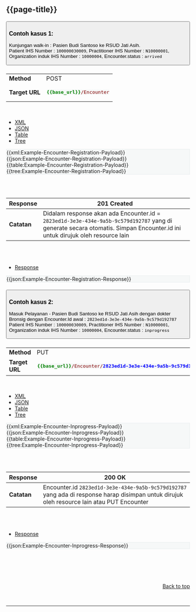 ## {{page-title}}

<div id="accordion">
    <div class="card">
        <div class="card-header" id="EncounterHeading-1">
            <h5 class="mb-0">
                <button class="btn btn-link collapsed" data-toggle="collapse" data-target="#EncounterCollapse-1" aria-expanded="false" aria-controls="EncounterCollapse-1">
                    <h3 style="text-align:left">Contoh kasus 1:</h3>
                    <p style="text-align:left">Kunjungan walk-in : Pasien Budi Santoso ke RSUD Jati Asih.<br>Patient IHS Number : <code>100000030009</code>, Practitioner IHS Number : <code>N10000001</code>, Organization induk IHS Number : <code>10000004</code>, Encounter.status : <code>arrived</code></p>
                </button>
            </h5>
        </div>
        <div id="EncounterCollapse-1" class="collapse" aria-labelledby="EncounterHeading-1" data-parent="#accordion">
            <div class="card-body">                
                <table class="table table-bordered">
                        <tr>
                                <td><b>Method</b></td>
                                <td>POST</td>
                        </tr>
                        <tr>
                                <td><b>Target URL</b></td>
                                <td><pre style="background: #F6F8F8;border: 1px solid #ffffff; color: maroon"><span style="color:green"><b>&#123;&#123;base_url&#125;&#125;</b></span>/Encounter</pre></td>
                        </tr>
                </table>

<br>
<div>
    <ul class="nav nav-tabs" role="tablist">
      <li role="presentation">
        <a href="#xml-encounter-1" aria-controls="xml" role="tab" data-toggle="tab">XML</a>
      </li>
      <li role="presentation" class="active">
        <a href="#json-encounter-1" aria-controls="json" role="tab" data-toggle="tab">JSON</a>
      </li>
        <li role="presentation">
        <a href="#table-encounter-1" aria-controls="table" role="tab" data-toggle="tab">Table</a>
      </li>
      <li role="presentation">
        <a href="#tree-encounter-1" aria-controls="tree" role="tab" data-toggle="tab">Tree</a>
      </li>
  </ul>

  <!-- Tab panes -->
  <div class="tab-content snippet" style="background: #F6F8F8;border: 1px solid #e8edee;">
    <div role="tabpanel" class="tab-pane" id="xml-encounter-1">
      {{xml:Example-Encounter-Registration-Payload}}
    </div>
    <div role="tabpanel" class="tab-pane active" id="json-encounter-1">
      {{json:Example-Encounter-Registration-Payload}}
    </div>
    <div role="tabpanel" class="tab-pane" id="table-encounter-1">
      {{table:Example-Encounter-Registration-Payload}}
    </div>
    <div role="tabpanel" class="tab-pane" id="tree-encounter-1">
      {{tree:Example-Encounter-Registration-Payload}}
    </div>
  </div>
</div>

<br><br>

| **Response** | **201 Created** |
| --- | --- |
| **Catatan** | Didalam response akan ada Encounter.id =  ```2823ed1d-3e3e-434e-9a5b-9c579d192787``` yang di generate secara otomatis. Simpan Encounter.id ini untuk dirujuk oleh resource lain |


<br><br>

<div>
    <ul class="nav nav-tabs" role="tablist">
      <li role="presentation" class="active">
        <a href="#response-encounter-1" aria-controls="tree" role="tab" data-toggle="tab">Response</a>
      </li>
  </ul>

  <!-- Tab panes -->
  <div class="tab-content snippet" style="background: #F6F8F8;border: 1px solid #e8edee;">
    <div role="tabpanel" class="tab-pane active" id="response-encounter-1">
        {{json:Example-Encounter-Registration-Response}}
    </div>
  </div>
</div>
            </div>
        </div>
    </div>

<div class="card">
        <div class="card-header" id="EncounterHeading-2">
            <h5 class="mb-0">
                <button class="btn btn-link collapsed" data-toggle="collapse" data-target="#EncounterCollapse-2" aria-expanded="false" aria-controls="EncounterCollapse-2">
                    <h3 style="text-align:left">Contoh kasus 2:</h3>
                    <p style="text-align:left">Masuk Pelayanan - Pasien Budi Santoso ke RSUD Jati Asih dengan dokter Bronsig dengan Encounter.Id awal : <code>2823ed1d-3e3e-434e-9a5b-9c579d192787</code><br>Patient IHS Number : <code>100000030009</code>, Practitioner IHS Number : <code>N10000001</code>, Organization induk IHS Number : <code>10000004</code>, Encounter.status : <code>inprogress</code></p>
                </button>
            </h5>
        </div>
        <div id="EncounterCollapse-2" class="collapse" aria-labelledby="EncounterHeading-2" data-parent="#accordion">
            <div class="card-body">                
                <table class="table table-bordered">
                        <tr>
                                <td><b>Method</b></td>
                                <td>PUT</td>
                        </tr>
                        <tr>
                                <td><b>Target URL</b></td>
                                <td><pre style="background: #F6F8F8;border: 1px solid #ffffff; color: maroon"><span style="color:green"><b>&#123;&#123;base_url&#125;&#125;</b></span>/Encounter/<span style="color:blue"><b>2823ed1d-3e3e-434e-9a5b-9c579d192787</span></b></pre></td>
                        </tr>
                </table>

<br>
<div>
    <ul class="nav nav-tabs" role="tablist">
      <li role="presentation">
        <a href="#xml-encounter-2" aria-controls="xml" role="tab" data-toggle="tab">XML</a>
      </li>
      <li role="presentation" class="active">
        <a href="#json-encounter-2" aria-controls="json" role="tab" data-toggle="tab">JSON</a>
      </li>
        <li role="presentation">
        <a href="#table-encounter-2" aria-controls="table" role="tab" data-toggle="tab">Table</a>
      </li>
      <li role="presentation">
        <a href="#tree-encounter-2" aria-controls="tree" role="tab" data-toggle="tab">Tree</a>
      </li>
  </ul>

  <!-- Tab panes -->
  <div class="tab-content snippet" style="background: #F6F8F8;border: 1px solid #e8edee;">
    <div role="tabpanel" class="tab-pane" id="xml-encounter-2">
      {{xml:Example-Encounter-Inprogress-Payload}}
    </div>
    <div role="tabpanel" class="tab-pane active" id="json-encounter-2">
      {{json:Example-Encounter-Inprogress-Payload}}
    </div>
    <div role="tabpanel" class="tab-pane" id="table-encounter-2">
      {{table:Example-Encounter-Inprogress-Payload}}
    </div>
    <div role="tabpanel" class="tab-pane" id="tree-encounter-2">
      {{tree:Example-Encounter-Inprogress-Payload}}
    </div>
  </div>
</div>

<br><br>

| **Response** | **200 OK** |
| --- | --- |
| **Catatan** | Encounter.id ```2823ed1d-3e3e-434e-9a5b-9c579d192787``` yang ada di response harap disimpan untuk dirujuk oleh resource lain atau PUT Encounter |


<br><br>

<div>
    <ul class="nav nav-tabs" role="tablist">
      <li role="presentation" class="active">
        <a href="#response-encounter-2" aria-controls="tree" role="tab" data-toggle="tab">Response</a>
      </li>
  </ul>

  <!-- Tab panes -->
  <div class="tab-content snippet" style="background: #F6F8F8;border: 1px solid #e8edee;">
    <div role="tabpanel" class="tab-pane active" id="response-encounter-2">
        {{json:Example-Encounter-Inprogress-Response}}
    </div>
  </div>
</div>
            </div>
        </div>
    </div>


</div>

<br><br>

<br>
<p style="text-align:right"><a href="#">Back to top</a></p>
<br>
<hr>
